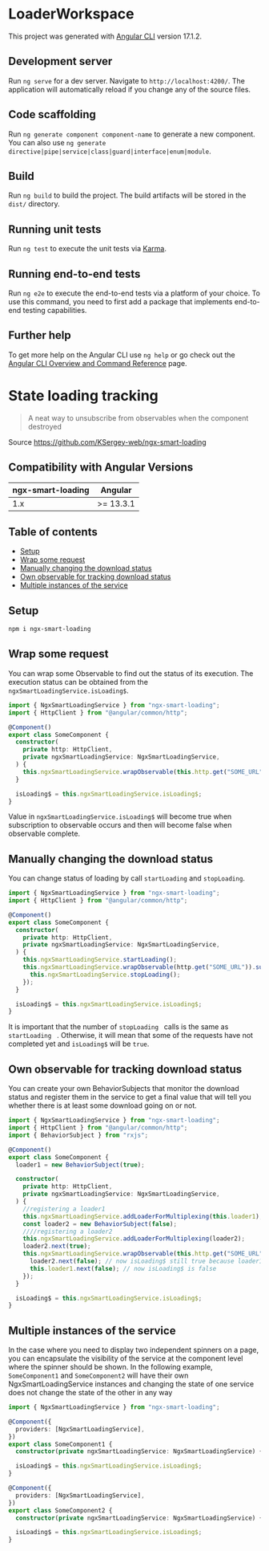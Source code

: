 # LoaderWorkspace

This project was generated with [Angular CLI](https://github.com/angular/angular-cli) version 17.1.2.

## Development server

Run `ng serve` for a dev server. Navigate to `http://localhost:4200/`. The application will automatically reload if you change any of the source files.

## Code scaffolding

Run `ng generate component component-name` to generate a new component. You can also use `ng generate directive|pipe|service|class|guard|interface|enum|module`.

## Build

Run `ng build` to build the project. The build artifacts will be stored in the `dist/` directory.

## Running unit tests

Run `ng test` to execute the unit tests via [Karma](https://karma-runner.github.io).

## Running end-to-end tests

Run `ng e2e` to execute the end-to-end tests via a platform of your choice. To use this command, you need to first add a package that implements end-to-end testing capabilities.

## Further help

To get more help on the Angular CLI use `ng help` or go check out the [Angular CLI Overview and Command Reference](https://angular.io/cli) page.

# State loading tracking

> A neat way to unsubscribe from observables when the component destroyed

Source https://github.com/KSergey-web/ngx-smart-loading

## Compatibility with Angular Versions

<table>
  <thead>
    <tr>
      <th>ngx-smart-loading</th>
      <th>Angular</th>
    </tr>
  </thead>
  <tbody>
    <tr>
      <td>
        1.x
      </td>
      <td>
        >= 13.3.1
      </td>
    </tr>
  </tbody>
</table>

## Table of contents

- [Setup](#setup)
- [Wrap some request](#wrap-some-request)
- [Manually changing the download status](#manually-changing-the-download-status)
- [Own observable for tracking download status](#own-observable-for-tracking-download-status)
- [Multiple instances of the service](#multiple-instances-of-the-service)

## Setup

```bash
npm i ngx-smart-loading
```

## Wrap some request

You can wrap some Observable to find out the status of its execution. The execution status can be obtained from the `ngxSmartLoadingService.isLoading$`.

```ts
import { NgxSmartLoadingService } from "ngx-smart-loading";
import { HttpClient } from "@angular/common/http";

@Component()
export class SomeComponent {
  constructor(
    private http: HttpClient,
    private ngxSmartLoadingService: NgxSmartLoadingService,
  ) {
    this.ngxSmartLoadingService.wrapObservable(this.http.get("SOME_URL")).subscribe();
  }

  isLoading$ = this.ngxSmartLoadingService.isLoading$;
}
```

Value in `ngxSmartLoadingService.isLoading$` will become true when subscription to observable occurs and then will become false when observable complete.

## Manually changing the download status

You can change status of loading by call `startLoading` and `stopLoading`.

```ts
import { NgxSmartLoadingService } from "ngx-smart-loading";
import { HttpClient } from "@angular/common/http";

@Component()
export class SomeComponent {
  constructor(
    private http: HttpClient,
    private ngxSmartLoadingService: NgxSmartLoadingService,
  ) {
    this.ngxSmartLoadingService.startLoading();
    this.ngxSmartLoadingService.wrapObservable(http.get("SOME_URL")).subscribe(() => {
      this.ngxSmartLoadingService.stopLoading();
    });
  }

  isLoading$ = this.ngxSmartLoadingService.isLoading$;
}
```

It is important that the number of `stopLoading ` calls is the same as `startLoading ` . Otherwise, it will mean that some of the requests have not completed yet and `isLoading$` will be `true`.

## Own observable for tracking download status

You can create your own BehaviorSubjects that monitor the download status and register them in the service to get a final value that will tell you whether there is at least some download going on or not.

```ts
import { NgxSmartLoadingService } from "ngx-smart-loading";
import { HttpClient } from "@angular/common/http";
import { BehaviorSubject } from "rxjs";

@Component()
export class SomeComponent {
  loader1 = new BehaviorSubject(true);

  constructor(
    private http: HttpClient,
    private ngxSmartLoadingService: NgxSmartLoadingService,
  ) {
    //registering a loader1
    this.ngxSmartLoadingService.addLoaderForMultiplexing(this.loader1);
    const loader2 = new BehaviorSubject(false);
    ////registering a loader2
    this.ngxSmartLoadingService.addLoaderForMultiplexing(loader2);
    loader2.next(true);
    this.ngxSmartLoadingService.wrapObservable(this.http.get("SOME_URL")).subscribe(() => {
      loader2.next(false); // now isLoading$ still true because loader1 is currently set to true
      this.loader1.next(false); // now isLoading$ is false
    });
  }

  isLoading$ = this.ngxSmartLoadingService.isLoading$;
}
```

## Multiple instances of the service

In the case where you need to display two independent spinners on a page, you can encapsulate the visibility of the service at the component level where the spinner should be shown.
In the following example, `SomeComponent1` and `SomeComponent2` will have their own NgxSmartLoadingService instances and changing the state of one service does not change the state of the other in any way

```ts
import { NgxSmartLoadingService } from "ngx-smart-loading";

@Component({
  providers: [NgxSmartLoadingService],
})
export class SomeComponent1 {
  constructor(private ngxSmartLoadingService: NgxSmartLoadingService) {}

  isLoading$ = this.ngxSmartLoadingService.isLoading$;
}

@Component({
  providers: [NgxSmartLoadingService],
})
export class SomeComponent2 {
  constructor(private ngxSmartLoadingService: NgxSmartLoadingService) {}

  isLoading$ = this.ngxSmartLoadingService.isLoading$;
}
```
